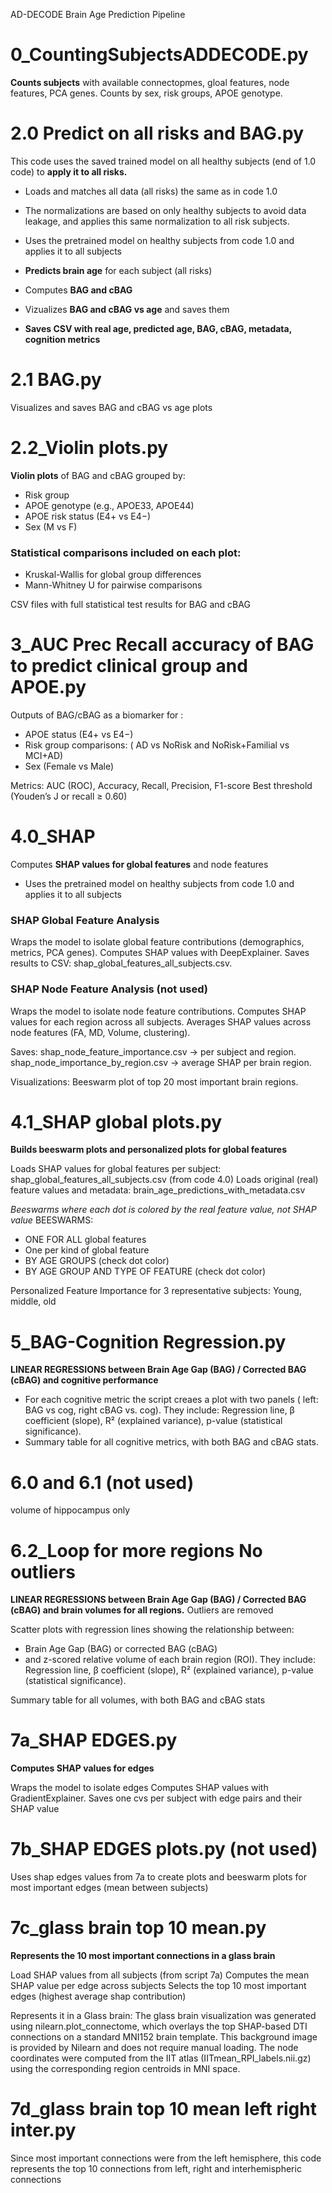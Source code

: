 AD-DECODE Brain Age Prediction Pipeline

# 0_CountingSubjectsADDECODE.py
**Counts subjects** with available connectopmes, gloal features, node features, PCA genes. 
Counts by sex, risk groups, APOE genotype.




# 2.0 Predict on all risks and BAG.py
This code uses the saved trained model on all healthy subjects (end of 1.0 code) to **apply it to all risks.**

- Loads and matches all data (all risks) the same as in code 1.0
- The normalizations are based on only healthy subjects to avoid data leakage, and applies this same normalization to all risk subjects.
- Uses the pretrained model on healthy subjects from code 1.0 and applies it to all subjects
  
- **Predicts brain age** for each subject (all risks)
- Computes **BAG and cBAG**
- Vizualizes **BAG and cBAG vs age** and saves them
- **Saves CSV with real age, predicted age, BAG, cBAG, metadata, cognition metrics**


# 2.1 BAG.py
Visualizes and saves BAG and cBAG vs age plots


# 2.2_Violin plots.py
**Violin plots** of BAG and cBAG grouped by:
- Risk group
- APOE genotype (e.g., APOE33, APOE44)
- APOE risk status (E4+ vs E4−)
- Sex (M vs F) 

### Statistical comparisons included on each plot:
- Kruskal-Wallis for global group differences
- Mann-Whitney U for pairwise comparisons

CSV files with full statistical test results for BAG and cBAG


# 3_AUC Prec Recall accuracy of BAG to predict clinical group and APOE.py

Outputs of BAG/cBAG as a biomarker for :
- APOE status (E4+ vs E4−)
- Risk group comparisons: ( AD vs NoRisk and NoRisk+Familial vs MCI+AD)
- Sex (Female vs Male)

Metrics: AUC (ROC), Accuracy, Recall, Precision, F1-score
Best threshold (Youden’s J or recall ≥ 0.60)

# 4.0_SHAP 
Computes **SHAP values for global features** and node features

- Uses the pretrained model on healthy subjects from code 1.0 and applies it to all subjects

### SHAP Global Feature Analysis
Wraps the model to isolate global feature contributions (demographics, metrics, PCA genes).
Computes SHAP values with DeepExplainer.
Saves results to CSV: shap_global_features_all_subjects.csv.

### SHAP Node Feature Analysis (not used)
Wraps the model to isolate node feature contributions.
Computes SHAP values for each region across all subjects.
Averages SHAP values across node features (FA, MD, Volume, clustering).

Saves:
shap_node_feature_importance.csv → per subject and region.
shap_node_importance_by_region.csv → average SHAP per brain region.

Visualizations:
Beeswarm plot of top 20 most important brain regions.


# 4.1_SHAP global plots.py
**Builds beeswarm plots and personalized plots for global features**

Loads SHAP values for global features per subject: shap_global_features_all_subjects.csv (from code 4.0)
Loads original (real) feature values and metadata: brain_age_predictions_with_metadata.csv

*Beeswarms where each dot is colored by the real feature value, not SHAP value*
BEESWARMS:
- ONE FOR ALL global features
- One per kind of global feature
- BY AGE GROUPS (check dot color)
- BY AGE GROUP AND TYPE OF FEATURE (check dot color)

Personalized Feature Importance for 3 representative subjects: Young, middle, old

# 5_BAG-Cognition Regression.py
**LINEAR REGRESSIONS between Brain Age Gap (BAG) / Corrected BAG (cBAG) and cognitive performance** 

- For each cognitive metric the script creaes a plot with two panels ( left: BAG vs cog, right cBAG vs. cog). They include: Regression line, β coefficient (slope), R² (explained variance), p-value (statistical significance).
- Summary table for all cognitive metrics, with both BAG and cBAG stats.

# 6.0 and 6.1 (not used)
volume of hippocampus only

# 6.2_Loop for more regions No outliers
**LINEAR REGRESSIONS between Brain Age Gap (BAG) / Corrected BAG (cBAG) and brain volumes for all regions.**
Outliers are removed

Scatter plots with regression lines showing the relationship between:
  - Brain Age Gap (BAG) or corrected BAG (cBAG)
  - and z-scored relative volume of each brain region (ROI).
They include: Regression line, β coefficient (slope), R² (explained variance), p-value (statistical significance).

Summary table for all volumes, with both BAG and cBAG stats

# 7a_SHAP EDGES.py
**Computes SHAP values for edges**

Wraps the model to isolate edges
Computes SHAP values with GradientExplainer.
Saves one cvs per subject with edge pairs and their SHAP value

# 7b_SHAP EDGES plots.py (not used)
Uses shap edges values from 7a to create plots and beeswarm plots for most important edges (mean between subjects)


# 7c_glass brain top 10 mean.py
**Represents the 10 most important connections in a glass brain**

Load SHAP values from all subjects (from script 7a)
Computes the mean  SHAP value per edge across subjects
Selects the top 10 most important edges (highest average shap contribution)

Represents it in a Glass brain:
The glass brain visualization was generated using nilearn.plot_connectome, which overlays the top SHAP-based DTI connections on a standard MNI152 brain template. This background image is provided by Nilearn and does not require manual loading. The node coordinates were computed from the IIT atlas (IITmean_RPI_labels.nii.gz) using the corresponding region centroids in MNI space.


# 7d_glass brain top 10 mean left right inter.py
Since most important connections were from the left hemisphere, this code represents the top 10 connections from left, right and interhemispheric connections

